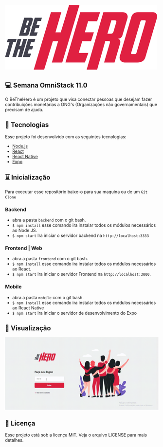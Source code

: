 
# [      ![hero](https://raw.githubusercontent.com/PedroTeixeiraa/be-the-hero/master/frontend/src/assets/logo.svg)](https://raw.githubusercontent.com/PedroTeixeiraa/be-the-hero/master/frontend/src/assets/logo.svg)

##  💻 Semana OmniStack 11.0

O BeTheHero é um projeto que visa conectar pessoas que desejam fazer contribuições monetárias a ONG's (Organizações não governamentais) que precisam de ajuda.

## 🚀  Tecnologias

Esse projeto foi desenvolvido com as seguintes tecnologias:

-   [Node.js](https://nodejs.org/en/)
-   [React](https://reactjs.org/)
-   [React Native](https://facebook.github.io/react-native/)
-   [Expo](https://expo.io/)

## ⌛ Inicialização
Para executar esse repositório baixe-o para sua maquina ou de um  `Git Clone`

### Backend

-   abra a pasta  `backend`  com o git bash.
-   `$ npm install`  esse comando ira instalar todos os módulos necessários ao Node.JS.
-   `$ npm start`  Ira iniciar o servidor backend na  `http://localhost:3333`

###  Frontend | Web

-   abra a pasta  `frontend`  com o git bash.
-   `$ npm install`  esse comando ira instalar todos os módulos necessários ao React.
-   `$ npm start`  Ira iniciar o servidor Frontend na  `http://localhost:3000`.

### Mobile

-   abra a pasta  `mobile`  com o git bash.
-   `$ npm install`  esse comando ira instalar todos os módulos necessários ao React Native
-   `$ npm start`  Ira iniciar o servidor de desenvolvimento do Expo

## 👀 Visualização 
 [      ![visualizacao](https://raw.githubusercontent.com/PedroTeixeiraa/be-the-hero/master/screenshots/visualizacao.gif)](https://raw.githubusercontent.com/PedroTeixeiraa/be-the-hero/master/screenshots/visualizacao.gif)

## 📝  Licença

Esse projeto está sob a licença MIT. Veja o arquivo  [LICENSE](https://github.com/Rocketseat/semana-omnistack-11/blob/master/LICENSE.md)  para mais detalhes.
